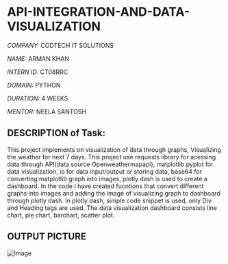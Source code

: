 # API-INTEGRATION-AND-DATA-VISUALIZATION


_COMPANY:_ CODTECH IT SOLUTIONS

_NAME:_ ARMAN KHAN

_INTERN ID:_ CT08RRC

_DOMAIN:_ PYTHON 

_DURATION:_ 4 WEEKS

_MENTOR:_  NEELA SANTOSH

## DESCRIPTION of Task:
This project implements on visualization of data through graphs, Visualizing the weather for next 7 days. This project use requests library for acessing data through API(data source Openweathermapapi), matplotlib.pyplot for data visualization, io for data input/output or storing data, base64 for converting matplotlib graph into images, plotly dash is used to create a dashboard. In the code I have created fucntions that convert different graphs into images and adding the image of visualizing graph to dashboard through plotly dash. In plotly dash, simple code snippet is used, only Div and Heading tags are used. The data visualization dashboard consists line chart, pie chart, barchart, scatter plot. 


## OUTPUT PICTURE
![Image](https://github.com/user-attachments/assets/64dfe2de-f08f-482d-9ccd-c6d1fdd7a434)
